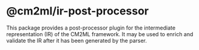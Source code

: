 # @cm2ml/ir-post-processor

This package provides a post-processor plugin for the intermediate representation (IR) of the CM2ML framework.
It may be used to enrich and validate the IR after it has been generated by the parser.
